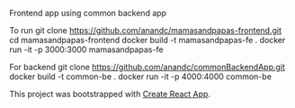 Frontend app using common backend app

To run
git clone https://github.com/anandc/mamasandpapas-frontend.git
cd mamasandpapas-frontend
docker build -t mamasandpapas-fe .
docker run -it -p 3000:3000 mamasandpapas-fe

For backend
git clone https://github.com/anandc/commonBackendApp.git
docker build -t common-be .
docker run -it -p 4000:4000 common-be

This project was bootstrapped with [Create React App](https://github.com/facebookincubator/create-react-app).
